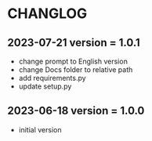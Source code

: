 # CHANGLOG
## 2023-07-21 version = 1.0.1
- change prompt to English version
- change Docs folder to relative path
- add requirements.py
- update setup.py

## 2023-06-18 version = 1.0.0
- initial version
